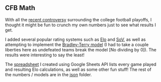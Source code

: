 ## CFB Math

With all the [recent controversy](https://www.espn.com/college-football/story/_/id/39041535/college-football-playoff-committee-selection-process-florida-state-alabama-texas) surrounding the college football playoffs, I thought it might be fun to crunch my own numbers just to see what results I get.

I added several popular rating systems such as [Elo](https://en.wikipedia.org/wiki/Elo_rating_system) and [SoV](https://en.wikipedia.org/wiki/Strength_of_schedule#Computation), as well as attempting to implement the [Bradley-Terry model](https://en.wikipedia.org/wiki/Bradley%E2%80%93Terry_model) (I had to take a couple liberties here as undefeated teams break the model [No dividing by 0]). The results were interesting to say the least!

The [spreadsheet](https://docs.google.com/spreadsheets/d/1ZNrG9KXu2seOHq_aFIenB4l1lQAf3DTsaAKWERIA9pU/edit?usp=sharing) I created using Google Sheets API lists every game played and resulting Elo calculations, as well as some other fun stuff! The rest of the numbers / models are in the [json](/json) folder.